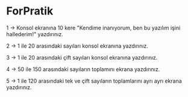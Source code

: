 # ForPratik
1 -> Konsol ekranına 10 kere "Kendime inanıyorum, ben bu yazılım işini hallederim!" yazdırınız.

2 -> 1 ile 20 arasındaki sayıları konsol ekranına yazdırınız.

3 -> 1 ile 20 arasındaki çift sayıları konsol ekranına yazdırınız.

4 -> 50 ile 150 arasındaki sayıların toplamını ekrana yazdırınız.

5 -> 1 ile 120 arasındaki tek ve çift sayıların toplamlarını ayrı ayrı ekrana yazdırınız.
